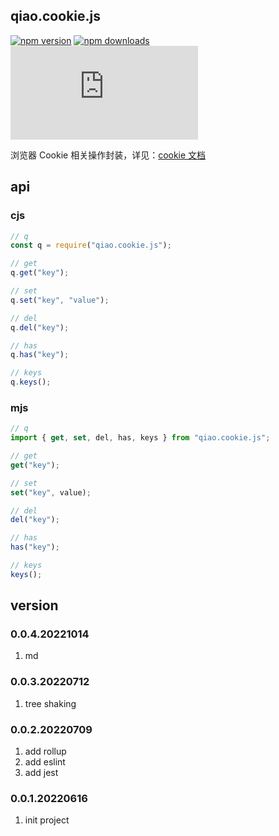 ## qiao.cookie.js

[![npm version](https://img.shields.io/npm/v/qiao.cookie.js.svg?style=flat-square)](https://www.npmjs.org/package/qiao.cookie.js)
[![npm downloads](https://img.shields.io/npm/dm/qiao.cookie.js.svg?style=flat-square)](https://npm-stat.com/charts.html?package=qiao.cookie.js)
![npm bundle size](https://img.shields.io/bundlephobia/minzip/qiao.cookie.js)

浏览器 Cookie 相关操作封装，详见：[cookie 文档](https://developer.mozilla.org/zh-CN/docs/Web/API/Document/cookie)

## api

### cjs

```javascript
// q
const q = require("qiao.cookie.js");

// get
q.get("key");

// set
q.set("key", "value");

// del
q.del("key");

// has
q.has("key");

// keys
q.keys();
```

### mjs

```javascript
// q
import { get, set, del, has, keys } from "qiao.cookie.js";

// get
get("key");

// set
set("key", value);

// del
del("key");

// has
has("key");

// keys
keys();
```

## version

### 0.0.4.20221014

1. md

### 0.0.3.20220712

1. tree shaking

### 0.0.2.20220709

1. add rollup
2. add eslint
3. add jest

### 0.0.1.20220616

1. init project
